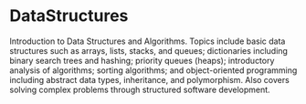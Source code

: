 # DataStructures
Introduction to Data Structures and Algorithms. Topics include basic data structures such as arrays, lists, stacks, and queues; dictionaries including binary search trees and hashing; priority queues (heaps); introductory analysis of algorithms; sorting algorithms; and object-oriented programming including abstract data types, inheritance, and polymorphism. Also covers solving complex problems through structured software development.
